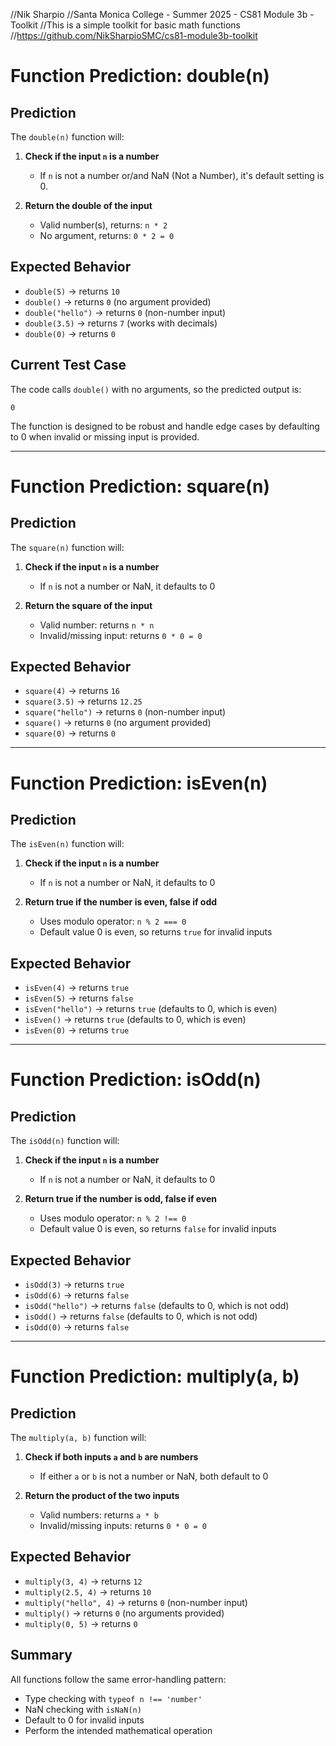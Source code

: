 //Nik Sharpio
//Santa Monica College - Summer 2025 - CS81 Module 3b - Toolkit
//This is a simple toolkit for basic math functions
//https://github.com/NikSharpioSMC/cs81-module3b-toolkit

# Function Prediction: double(n)

## Prediction

The `double(n)` function will:

1. **Check if the input `n` is a number**
   - If `n` is not a number or/and NaN (Not a Number), it's default setting is 0.

2. **Return the double of the input**
   - Valid number(s), returns: `n * 2`
   - No argument, returns: `0 * 2 = 0`

## Expected Behavior

- `double(5)` → returns `10`
- `double()` → returns `0` (no argument provided)
- `double("hello")` → returns `0` (non-number input)
- `double(3.5)` → returns `7` (works with decimals)
- `double(0)` → returns `0`

## Current Test Case

The code calls `double()` with no arguments, so the predicted output is:
```
0
```
The function is designed to be robust and handle edge cases by defaulting to 0 when invalid or missing input is provided.

---

# Function Prediction: square(n)

## Prediction

The `square(n)` function will:

1. **Check if the input `n` is a number**
   - If `n` is not a number or NaN, it defaults to 0

2. **Return the square of the input**
   - Valid number: returns `n * n`
   - Invalid/missing input: returns `0 * 0 = 0`

## Expected Behavior

- `square(4)` → returns `16`
- `square(3.5)` → returns `12.25`
- `square("hello")` → returns `0` (non-number input)
- `square()` → returns `0` (no argument provided)
- `square(0)` → returns `0`

---

# Function Prediction: isEven(n)

## Prediction

The `isEven(n)` function will:

1. **Check if the input `n` is a number**
   - If `n` is not a number or NaN, it defaults to 0

2. **Return true if the number is even, false if odd**
   - Uses modulo operator: `n % 2 === 0`
   - Default value 0 is even, so returns `true` for invalid inputs

## Expected Behavior

- `isEven(4)` → returns `true`
- `isEven(5)` → returns `false`
- `isEven("hello")` → returns `true` (defaults to 0, which is even)
- `isEven()` → returns `true` (defaults to 0, which is even)
- `isEven(0)` → returns `true`

---

# Function Prediction: isOdd(n)

## Prediction

The `isOdd(n)` function will:

1. **Check if the input `n` is a number**
   - If `n` is not a number or NaN, it defaults to 0

2. **Return true if the number is odd, false if even**
   - Uses modulo operator: `n % 2 !== 0`
   - Default value 0 is even, so returns `false` for invalid inputs

## Expected Behavior

- `isOdd(3)` → returns `true`
- `isOdd(6)` → returns `false`
- `isOdd("hello")` → returns `false` (defaults to 0, which is not odd)
- `isOdd()` → returns `false` (defaults to 0, which is not odd)
- `isOdd(0)` → returns `false`

---

# Function Prediction: multiply(a, b)

## Prediction

The `multiply(a, b)` function will:

1. **Check if both inputs `a` and `b` are numbers**
   - If either `a` or `b` is not a number or NaN, both default to 0

2. **Return the product of the two inputs**
   - Valid numbers: returns `a * b`
   - Invalid/missing inputs: returns `0 * 0 = 0`

## Expected Behavior

- `multiply(3, 4)` → returns `12`
- `multiply(2.5, 4)` → returns `10`
- `multiply("hello", 4)` → returns `0` (non-number input)
- `multiply()` → returns `0` (no arguments provided)
- `multiply(0, 5)` → returns `0`

## Summary

All functions follow the same error-handling pattern:
- Type checking with `typeof n !== 'number'`
- NaN checking with `isNaN(n)`
- Default to 0 for invalid inputs
- Perform the intended mathematical operation